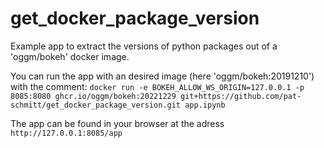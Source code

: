 # get_docker_package_version
Example app to extract the versions of python packages out of a 'oggm/bokeh' docker image.

You can run the app with an desired image (here 'oggm/bokeh:20191210') with the comment: `docker run -e BOKEH_ALLOW_WS_ORIGIN=127.0.0.1 -p 8085:8080 ghcr.io/oggm/bokeh:20221229 git+https://github.com/pat-schmitt/get_docker_package_version.git app.ipynb`

The app can be found in your browser at the adress `http://127.0.0.1:8085/app`
